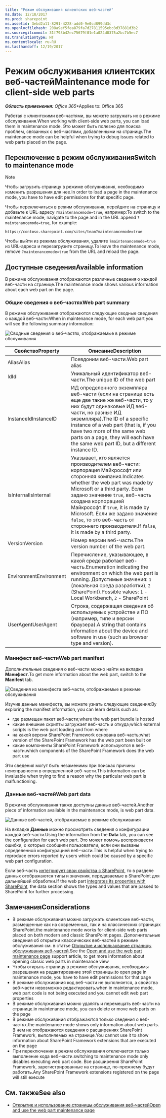 ```yaml
---
title: "Режим обслуживания клиентских веб-частей"
ms.date: 12/18/2017
ms.prod: sharepoint
ms.assetid: 3ebd2a11-8291-4228-add0-9e0cd899dd3c
ms.openlocfilehash: 208a9ef5fea879fa7d27811595ebc8d37881d3b2
ms.sourcegitcommit: 31f793b42ec75679f01e1a024d0375a2bc7b5ec7
ms.translationtype: HT
ms.contentlocale: ru-RU
ms.lasthandoff: 12/19/2017
---
```

# <a name="maintenance-mode-for-client-side-web-parts"></a><span data-ttu-id="c6210-102">Режим обслуживания клиентских веб-частей</span><span class="sxs-lookup"><span data-stu-id="c6210-102">Maintenance mode for client-side web parts</span></span>

<span data-ttu-id="c6210-103">_**Область применения:** Office 365_</span><span class="sxs-lookup"><span data-stu-id="c6210-103">\*Applies to: Office 365</span></span>

<span data-ttu-id="c6210-104">Работая с клиентскими веб-частями, вы можете загружать их в режиме обслуживания.</span><span class="sxs-lookup"><span data-stu-id="c6210-104">When working with client-side web parts, you can load them in maintenance mode.</span></span> <span data-ttu-id="c6210-105">Это может быть полезно для поиска проблем, связанных с веб-частями, добавленными на страницу.</span><span class="sxs-lookup"><span data-stu-id="c6210-105">The maintenance mode can be helpful when trying to debug issues related to web parts placed on the page.</span></span>

## <a name="switch-to-maintenance-mode"></a><span data-ttu-id="c6210-106">Переключение в режим обслуживания</span><span class="sxs-lookup"><span data-stu-id="c6210-106">Switch to maintenance mode</span></span>

> [!NOTE]
> <span data-ttu-id="c6210-107">Чтобы загрузить страницу в режиме обслуживания, необходимо изменить разрешения для нее.</span><span class="sxs-lookup"><span data-stu-id="c6210-107">In order to load a page in the maintenance mode, you have to have edit permissions for that specific page.</span></span>

<span data-ttu-id="c6210-108">Чтобы переключиться в режим обслуживания, перейдите на страницу и добавьте к URL-адресу `?maintenancemode=true`, например:</span><span class="sxs-lookup"><span data-stu-id="c6210-108">To switch to the maintenance mode, navigate to the page and in the URL append `?maintenancemode=true`, for example:</span></span>

```text
https://contoso.sharepoint.com/sites/team?maintenancemode=true
```

<span data-ttu-id="c6210-109">Чтобы выйти из режима обслуживания, удалите `?maintenancemode=true` из URL-адреса и перезагрузите страницу.</span><span class="sxs-lookup"><span data-stu-id="c6210-109">To leave the maintenance mode, remove `?maintenancemode=true` from the URL and reload the page.</span></span>

## <a name="available-information"></a><span data-ttu-id="c6210-110">Доступные сведения</span><span class="sxs-lookup"><span data-stu-id="c6210-110">Available information</span></span>

<span data-ttu-id="c6210-111">В режиме обслуживания отображаются различные сведения о каждой веб-части на странице.</span><span class="sxs-lookup"><span data-stu-id="c6210-111">The maintenance mode shows various information about each web part on the page.</span></span>

### <a name="web-part-summary"></a><span data-ttu-id="c6210-112">Общие сведения о веб-частях</span><span class="sxs-lookup"><span data-stu-id="c6210-112">Web part summary</span></span>

<span data-ttu-id="c6210-113">В режиме обслуживания отображаются следующие сводные сведения о каждой веб-части:</span><span class="sxs-lookup"><span data-stu-id="c6210-113">When in maintenance mode, for each web part you will see the following summary information:</span></span>

![Сводные сведения о веб-частях, отображаемые в режиме обслуживания](../images/maintenance-mode-summary.png)

<span data-ttu-id="c6210-115">Свойство</span><span class="sxs-lookup"><span data-stu-id="c6210-115">Property</span></span>|<span data-ttu-id="c6210-116">Описание</span><span class="sxs-lookup"><span data-stu-id="c6210-116">Description</span></span>
--------|-----------
<span data-ttu-id="c6210-117">Alias</span><span class="sxs-lookup"><span data-stu-id="c6210-117">Alias</span></span>|<span data-ttu-id="c6210-118">Псевдоним веб-части.</span><span class="sxs-lookup"><span data-stu-id="c6210-118">Web part alias</span></span>
<span data-ttu-id="c6210-119">Id</span><span class="sxs-lookup"><span data-stu-id="c6210-119">Id</span></span>|<span data-ttu-id="c6210-120">Уникальный идентификатор веб-части.</span><span class="sxs-lookup"><span data-stu-id="c6210-120">The unique ID of the web part</span></span>
<span data-ttu-id="c6210-121">InstanceId</span><span class="sxs-lookup"><span data-stu-id="c6210-121">InstanceID</span></span>|<span data-ttu-id="c6210-122">ИД определенного экземпляра веб-части (если на странице есть еще две такие же веб-части, то у них будут одинаковые ИД веб-части, но разные ИД экземпляра).</span><span class="sxs-lookup"><span data-stu-id="c6210-122">The ID of a specific instance of a web part (that is, if you have two more of the same web parts on a page, they will each have the same web part ID, but a different instance ID.</span></span>
<span data-ttu-id="c6210-123">IsInternal</span><span class="sxs-lookup"><span data-stu-id="c6210-123">IsInternal</span></span>|<span data-ttu-id="c6210-124">Указывает, кто является производителем веб-части: корпорация Майкрософт или сторонняя компания.</span><span class="sxs-lookup"><span data-stu-id="c6210-124">Indicates whether the web part was made by Microsoft or a third party.</span></span> <span data-ttu-id="c6210-125">Если задано значение `true`, веб-часть создана корпорацией Майкрософт.</span><span class="sxs-lookup"><span data-stu-id="c6210-125">If `true`, it is made by Microsoft.</span></span> <span data-ttu-id="c6210-126">Если же задано значение `false`, то это веб-часть от стороннего производителя.</span><span class="sxs-lookup"><span data-stu-id="c6210-126">If `false`, it is made by a third party.</span></span>
<span data-ttu-id="c6210-127">Version</span><span class="sxs-lookup"><span data-stu-id="c6210-127">Version</span></span>|<span data-ttu-id="c6210-128">Номер версии веб-части.</span><span class="sxs-lookup"><span data-stu-id="c6210-128">The version number of the web part.</span></span>
<span data-ttu-id="c6210-129">Environment</span><span class="sxs-lookup"><span data-stu-id="c6210-129">Environment</span></span>|<span data-ttu-id="c6210-130">Перечисление, указывающее, в какой среде работает веб-часть.</span><span class="sxs-lookup"><span data-stu-id="c6210-130">Enumeration indicating the environment on which the web part is running.</span></span> <span data-ttu-id="c6210-131">Допустимые значения: `1` (локальная среда разработки), `2` (SharePoint).</span><span class="sxs-lookup"><span data-stu-id="c6210-131">Possible values: `1` - Local Workbench, `2` - SharePoint</span></span>
<span data-ttu-id="c6210-132">UserAgent</span><span class="sxs-lookup"><span data-stu-id="c6210-132">UserAgent</span></span>|<span data-ttu-id="c6210-133">Строка, содержащая сведения об используемых устройстве и ПО (например, типе и версии браузера).</span><span class="sxs-lookup"><span data-stu-id="c6210-133">A string that contains information about the device and software in use (such as browser type and version).</span></span>

### <a name="web-part-manifest"></a><span data-ttu-id="c6210-134">Манифест веб-части</span><span class="sxs-lookup"><span data-stu-id="c6210-134">Web part manifest</span></span>

<span data-ttu-id="c6210-135">Дополнительные сведения о веб-части можно найти на вкладке **Манифест**.</span><span class="sxs-lookup"><span data-stu-id="c6210-135">To get more information about the web part, switch to the **Manifest** tab.</span></span>

![Сведения из манифеста веб-части, отображаемые в режиме обслуживания](../images/maintenance-mode-manifest.png)

<span data-ttu-id="c6210-137">Изучив данные манифеста, вы можете узнать следующие сведения:</span><span class="sxs-lookup"><span data-stu-id="c6210-137">By exploring the manifest information, you can learn details such as:</span></span>

- <span data-ttu-id="c6210-138">где размещен пакет веб-части;</span><span class="sxs-lookup"><span data-stu-id="c6210-138">where the web part bundle is hosted</span></span>
- <span data-ttu-id="c6210-139">какие внешние скрипты загружает веб-часть и откуда;</span><span class="sxs-lookup"><span data-stu-id="c6210-139">which external scripts is the web part loading and from where</span></span>
- <span data-ttu-id="c6210-140">на какой версии SharePoint Framework основана веб-часть;</span><span class="sxs-lookup"><span data-stu-id="c6210-140">what version of the SharePoint Framework has the web part been built on</span></span>
- <span data-ttu-id="c6210-141">какие компоненты SharePoint Framework используются в веб-части.</span><span class="sxs-lookup"><span data-stu-id="c6210-141">which components of the SharePoint Framework does the web part use</span></span>

<span data-ttu-id="c6210-142">Эти сведения могут быть незаменимы при поисках причины неисправности в определенной веб-части.</span><span class="sxs-lookup"><span data-stu-id="c6210-142">This information can be invaluable when trying to find a reason why the particular web part is malfunctioning.</span></span>

### <a name="web-part-data"></a><span data-ttu-id="c6210-143">Данные веб-частей</span><span class="sxs-lookup"><span data-stu-id="c6210-143">Web part data</span></span>

<span data-ttu-id="c6210-144">В режиме обслуживания также доступны данные веб-частей.</span><span class="sxs-lookup"><span data-stu-id="c6210-144">Another piece of information available in the maintenance mode, is web part data.</span></span>

![Данные веб-частей, отображаемые в режиме обслуживания](../images/maintenance-mode-data.png)

<span data-ttu-id="c6210-146">На вкладке **Данные** можно просмотреть сведения о конфигурации каждой веб-части.</span><span class="sxs-lookup"><span data-stu-id="c6210-146">Using the information from the **Data** tab, you can see the configuration for each web part.</span></span> <span data-ttu-id="c6210-147">Это может помочь воспроизвести ошибки, о которых сообщили пользователи, если они вызваны определенной конфигурацией веб-части.</span><span class="sxs-lookup"><span data-stu-id="c6210-147">This is helpful when trying to reproduce errors reported by users which could be caused by a specific web part configuration.</span></span>

<span data-ttu-id="c6210-148">Если веб-часть [интегрирует свои свойства с SharePoint](../spfx/web-parts/guidance/integrate-web-part-properties-with-sharepoint.md), то в разделе данных отображаются типы и значения, передаваемые в SharePoint для дальнейшей обработки.</span><span class="sxs-lookup"><span data-stu-id="c6210-148">If the web part [integrates its properties with SharePoint](../spfx/web-parts/guidance/integrate-web-part-properties-with-sharepoint.md), the data section shows the types and values that are passed to SharePoint for further processing.</span></span>

## <a name="considerations"></a><span data-ttu-id="c6210-149">Замечания</span><span class="sxs-lookup"><span data-stu-id="c6210-149">Considerations</span></span>

- <span data-ttu-id="c6210-150">В режиме обслуживания можно загружать клиентские веб-части, размещенные как на современных, так и на классических страницах SharePoint.</span><span class="sxs-lookup"><span data-stu-id="c6210-150">the maintenance mode works for client-side web parts placed on both modern and classic SharePoint pages.</span></span> <span data-ttu-id="c6210-151">Дополнительные сведения об открытии классических веб-частей в режиме обслуживания см. в статье [Открытие и использование страницы обслуживания веб-частей]((https://support.office.com/ru-RU/article/Open-and-use-the-web-part-maintenance-page-eff9ce22-d04a-44dd-ae83-ac29a5e396c2)#PickTab=2016,_2013).</span><span class="sxs-lookup"><span data-stu-id="c6210-151">See the [Open and use the web part maintenance page]((https://support.office.com/ru-RU/article/Open-and-use-the-web-part-maintenance-page-eff9ce22-d04a-44dd-ae83-ac29a5e396c2)#PickTab=2016,_2013) support article, to get more information about opening classic web parts in maintenance view</span></span>
- <span data-ttu-id="c6210-152">Чтобы открыть страницу в режиме обслуживания, необходимы разрешения на редактирование этой страницы.</span><span class="sxs-lookup"><span data-stu-id="c6210-152">to open page in maintenance mode, you have to have edit permissions for that page</span></span>
- <span data-ttu-id="c6210-153">В режиме обслуживания код веб-части не выполняется, а свойства веб-части невозможно редактировать.</span><span class="sxs-lookup"><span data-stu-id="c6210-153">when in maintenance mode, web part code is not being executed and you cannot edit web part properties</span></span>
- <span data-ttu-id="c6210-154">В режиме обслуживания можно удалять и перемещать веб-части на странице.</span><span class="sxs-lookup"><span data-stu-id="c6210-154">in maintenance mode, you can delete or move web parts on the page</span></span>
- <span data-ttu-id="c6210-155">В режиме обслуживания отображаются только сведения о веб-частях.</span><span class="sxs-lookup"><span data-stu-id="c6210-155">the maintenance mode shows only information about web parts.</span></span> <span data-ttu-id="c6210-156">В нем не отображаются сведения о расширениях SharePoint Framework, выполняемых на странице.</span><span class="sxs-lookup"><span data-stu-id="c6210-156">You cannot use it to show information about SharePoint Framework extensions that are executed on the page</span></span>
- <span data-ttu-id="c6210-157">При переключении в режим обслуживания отключается только выполнение кода веб-части.</span><span class="sxs-lookup"><span data-stu-id="c6210-157">switching to maintenance mode only disables executing web part code.</span></span> <span data-ttu-id="c6210-158">Все расширения SharePoint Framework, зарегистрированные на странице, по-прежнему будут работать.</span><span class="sxs-lookup"><span data-stu-id="c6210-158">Any SharePoint Framework extensions registered on the page will still execute</span></span>

## <a name="see-also"></a><span data-ttu-id="c6210-159">См. также</span><span class="sxs-lookup"><span data-stu-id="c6210-159">See also</span></span>

- <span data-ttu-id="c6210-160">[Открытие и использование страницы обслуживания веб-частей]((https://support.office.com/ru-RU/article/Open-and-use-the-web-part-maintenance-page-eff9ce22-d04a-44dd-ae83-ac29a5e396c2))</span><span class="sxs-lookup"><span data-stu-id="c6210-160">[Open and use the web part maintenance page]((https://support.office.com/ru-RU/article/Open-and-use-the-web-part-maintenance-page-eff9ce22-d04a-44dd-ae83-ac29a5e396c2))</span></span>
